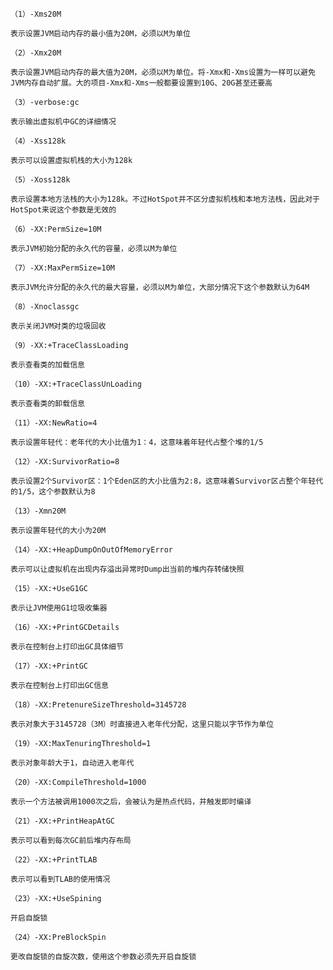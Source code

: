 	
	（1）-Xms20M
	
	表示设置JVM启动内存的最小值为20M，必须以M为单位
	
	（2）-Xmx20M
	
	表示设置JVM启动内存的最大值为20M，必须以M为单位。将-Xmx和-Xms设置为一样可以避免JVM内存自动扩展。大的项目-Xmx和-Xms一般都要设置到10G、20G甚至还要高
	
	（3）-verbose:gc
	
	表示输出虚拟机中GC的详细情况
	
	（4）-Xss128k
	
	表示可以设置虚拟机栈的大小为128k
	
	（5）-Xoss128k
	
	表示设置本地方法栈的大小为128k。不过HotSpot并不区分虚拟机栈和本地方法栈，因此对于HotSpot来说这个参数是无效的
	
	（6）-XX:PermSize=10M
	
	表示JVM初始分配的永久代的容量，必须以M为单位
	
	（7）-XX:MaxPermSize=10M
	
	表示JVM允许分配的永久代的最大容量，必须以M为单位，大部分情况下这个参数默认为64M
	
	（8）-Xnoclassgc
	
	表示关闭JVM对类的垃圾回收
	
	（9）-XX:+TraceClassLoading
	
	表示查看类的加载信息
	
	（10）-XX:+TraceClassUnLoading
	
	表示查看类的卸载信息
	
	（11）-XX:NewRatio=4
	
	表示设置年轻代：老年代的大小比值为1：4，这意味着年轻代占整个堆的1/5
	
	（12）-XX:SurvivorRatio=8
	
	表示设置2个Survivor区：1个Eden区的大小比值为2:8，这意味着Survivor区占整个年轻代的1/5，这个参数默认为8
	
	（13）-Xmn20M
	
	表示设置年轻代的大小为20M
	
	（14）-XX:+HeapDumpOnOutOfMemoryError
	
	表示可以让虚拟机在出现内存溢出异常时Dump出当前的堆内存转储快照
	
	（15）-XX:+UseG1GC
	
	表示让JVM使用G1垃圾收集器
	
	（16）-XX:+PrintGCDetails
	
	表示在控制台上打印出GC具体细节
	
	（17）-XX:+PrintGC
	
	表示在控制台上打印出GC信息
	
	（18）-XX:PretenureSizeThreshold=3145728
	
	表示对象大于3145728（3M）时直接进入老年代分配，这里只能以字节作为单位
	
	（19）-XX:MaxTenuringThreshold=1
	
	表示对象年龄大于1，自动进入老年代
	
	（20）-XX:CompileThreshold=1000
	
	表示一个方法被调用1000次之后，会被认为是热点代码，并触发即时编译
	
	（21）-XX:+PrintHeapAtGC
	
	表示可以看到每次GC前后堆内存布局
	
	（22）-XX:+PrintTLAB
	
	表示可以看到TLAB的使用情况
	
	（23）-XX:+UseSpining
	
	开启自旋锁
	
	（24）-XX:PreBlockSpin
	
	更改自旋锁的自旋次数，使用这个参数必须先开启自旋锁
